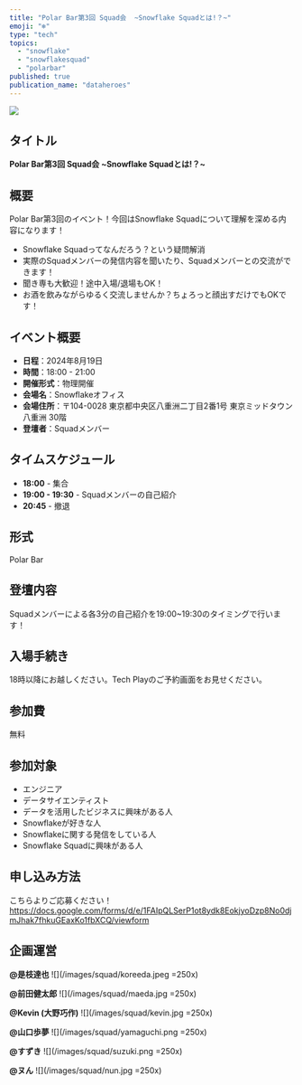 ```yaml
---
title: "Polar Bar第3回 Squad会  ~Snowflake Squadとは!？~"
emoji: "❄️"
type: "tech"
topics:
  - "snowflake"
  - "snowflakesquad"
  - "polarbar"
published: true
publication_name: "dataheroes"
---
```


![](https://storage.googleapis.com/zenn-user-upload/5665b531603f-20240806.png)

## タイトル

**Polar Bar第3回 Squad会 ~Snowflake Squadとは!？~**

## 概要

Polar Bar第3回のイベント！今回はSnowflake Squadについて理解を深める内容になります！

- Snowflake Squadってなんだろう？という疑問解消
- 実際のSquadメンバーの発信内容を聞いたり、Squadメンバーとの交流ができます！
- 聞き専も大歓迎！途中入場/退場もOK！
- お酒を飲みながらゆるく交流しませんか？ちょろっと顔出すだけでもOKです！

## イベント概要

- **日程**：2024年8月19日
- **時間**：18:00 - 21:00
- **開催形式**：物理開催
- **会場名**：Snowflakeオフィス
- **会場住所**：〒104-0028 東京都中央区八重洲二丁目2番1号 東京ミッドタウン八重洲 30階
- **登壇者**：Squadメンバー

## タイムスケジュール

- **18:00** - 集合
- **19:00 - 19:30** - Squadメンバーの自己紹介
- **20:45** - 撤退


## 形式

Polar Bar

## 登壇内容

Squadメンバーによる各3分の自己紹介を19:00~19:30のタイミングで行います！

## 入場手続き

18時以降にお越しください。Tech Playのご予約画面をお見せください。

## 参加費

無料

## 参加対象

- エンジニア
- データサイエンティスト
- データを活用したビジネスに興味がある人
- Snowflakeが好きな人
- Snowflakeに関する発信をしている人
- Snowflake Squadに興味がある人

## 申し込み方法
こちらよりご応募ください！
https://docs.google.com/forms/d/e/1FAIpQLSerP1ot8ydk8EokjyoDzp8No0djmJhak7fhkuGEaxKo1fbXCQ/viewform

## 企画運営

**@是枝達也**
![](/images/squad/koreeda.jpeg =250x)

**@前田健太郎**
![](/images/squad/maeda.jpg =250x)

**@Kevin (大野巧作)**
![](/images/squad/kevin.jpg =250x)

**@山口歩夢**
![](/images/squad/yamaguchi.png =250x)

**@すずき**
![](/images/squad/suzuki.png =250x)

**@ヌん**
![](/images/squad/nun.jpg =250x)
